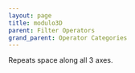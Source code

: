 ```yaml
---
layout: page
title: modulo3D
parent: Filter Operators
grand_parent: Operator Categories
---
```


Repeats space along all 3 axes.
